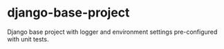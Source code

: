 # django-base-project
Django base project with logger and environment settings pre-configured with unit tests.
